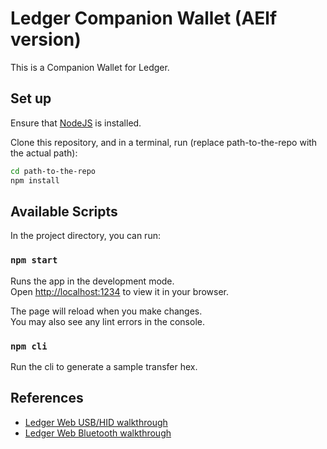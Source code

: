 # Ledger Companion Wallet (AElf version)

This is a Companion Wallet for Ledger.

## Set up

Ensure that [NodeJS](https://nodejs.org/en) is installed.

Clone this repository, and in a terminal, run (replace path-to-the-repo with the actual path):

```bash
cd path-to-the-repo
npm install
```

## Available Scripts

In the project directory, you can run:

### `npm start`

Runs the app in the development mode.\
Open [http://localhost:1234](http://localhost:1234) to view it in your browser.

The page will reload when you make changes.\
You may also see any lint errors in the console.

### `npm cli`

Run the cli to generate a sample transfer hex.

## References

- [Ledger Web USB/HID walkthrough](https://developers.ledger.com/docs/transport/web-hid-usb/)
- [Ledger Web Bluetooth walkthrough](https://developers.ledger.com/docs/transport/web-bluetooth/)
